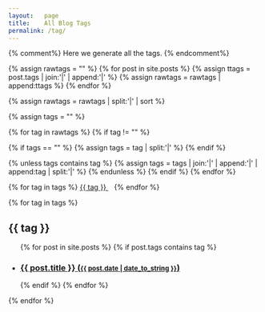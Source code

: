 ```yaml
---
layout:   page
title:    All Blog Tags
permalink: /tag/
---
```

{% comment%}
Here we generate all the tags.
{% endcomment%}

{% assign rawtags = "" %}
{% for post in site.posts %}
{% assign ttags = post.tags | join:'|' | append:'|' %}
{% assign rawtags = rawtags | append:ttags %}
{% endfor %}

{% assign rawtags = rawtags | split:'|' | sort %}

{% assign tags = "" %}

{% for tag in rawtags %}
{% if tag != "" %}

{% if tags == "" %}
{% assign tags = tag | split:'|' %}
{% endif %}

{% unless tags contains tag %}
{% assign tags = tags | join:'|' | append:'|' | append:tag | split:'|' %}
{% endunless %}
{% endif %}
{% endfor %}

<!--<h1 class="page-title">
  {{ page.title }}
</h1>
<br/>-->

<div class="posts">
{% for tag in tags %}
<a href="#{{ tag | slugify }}" class="tag"> {{ tag }} </a> &nbsp;&nbsp;
{% endfor %}

{% for tag in tags %}
<h2 id="{{ tag | slugify }}">{{ tag }}</h2>
<ul class="codinfox-category-list">
  {% for post in site.posts %}
  {% if post.tags contains tag %}
  <li>
    <h3>
      <a href="{{ post.url }}">
        {{ post.title }}
        (<span style="font-size:small;">{{ post.date | date_to_string }}</span>)
      </a>
    </h3>
  </li>
  {% endif %}
  {% endfor %}
</ul>
{% endfor %}
</div>